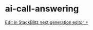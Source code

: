 # ai-call-answering

[Edit in StackBlitz next generation editor ⚡️](https://stackblitz.com/~/github.com/joetroyer/ai-call-answering)
